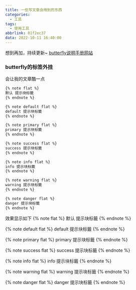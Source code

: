 ```yaml
---
title: 一些写文章会用到的东西
categories:
  - 工具
tags:
  - 使用工具
abbrlink: 81f2ec37
data: 2022-10-11 16:40:00
---
```



想到再加，持续更新~
[butterfly说明手册网站](https://butterfly.js.org/posts/4aa8abbe/#Note-Bootstrap-Callout)
### butterfly的标签外挂
会让我的文章酷一点

```markdown
{% note flat %}
默认 提示块标籤
{% endnote %}

{% note default flat %}
default 提示块标籤
{% endnote %}

{% note primary flat %}
primary 提示块标籤
{% endnote %}

{% note success flat %}
success 提示块标籤
{% endnote %}

{% note info flat %}
info 提示块标籤
{% endnote %}

{% note warning flat %}
warning 提示块标籤
{% endnote %}

{% note danger flat %}
danger 提示块标籤
{% endnote %}

```

效果显示如下
{% note flat %}
默认 提示块标籤
{% endnote %}

{% note default flat %}
default 提示块标籤
{% endnote %}

{% note primary flat %}
primary 提示块标籤
{% endnote %}

{% note success flat %}
success 提示块标籤
{% endnote %}

{% note info flat %}
info 提示块标籤
{% endnote %}

{% note warning flat %}
warning 提示块标籤
{% endnote %}

{% note danger flat %}
danger 提示块标籤
{% endnote %}
